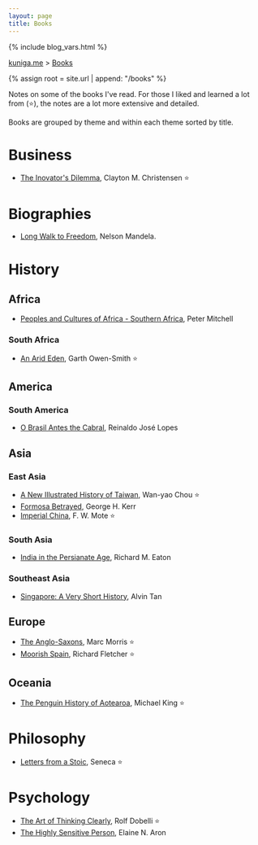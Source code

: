 ```yaml
---
layout: page
title: Books
---
```


{% include blog_vars.html %}

<p>
  <a href="{{ site.url }}">kuniga.me</a> > <a href="{{ site.url }}/books">Books</a>
</p>

{% assign root = site.url | append: "/books" %}

Notes on some of the books I've read. For those I liked and learned a lot from (⭐), the notes are a lot more extensive and detailed.

Books are grouped by theme and within each theme sorted by title.

# Business

* [The Inovator's Dilemma]({{books}}/the-innovators-dilemma), Clayton M. Christensen ⭐

# Biographies

* [Long Walk to Freedom]({{books}}/long-walk-to-freedom), Nelson Mandela.

# History

## Africa

* [Peoples and Cultures of Africa - Southern Africa]({{books}}/peoples-and-cultures-of-africa-southern), Peter Mitchell

### South Africa

* [An Arid Eden]({{books}}/an-arid-eden), Garth Owen-Smith ⭐

## America

### South America

* [O Brasil Antes the Cabral]({{books}}/brasil-antes-de-cabral), Reinaldo José Lopes

## Asia

### East Asia

* [A New Illustrated History of Taiwan]({{books}}/a-new-illustrated-history-of-taiwan), Wan-yao Chou ⭐
* [Formosa Betrayed]({{books}}/formosa-betrayed), George H. Kerr
* [Imperial China]({{books}}/imperial-china), F. W. Mote ⭐

### South Asia

* [India in the Persianate Age]({{books}}/india-in-the-persianate-age.html), Richard M. Eaton

### Southeast Asia

* [Singapore: A Very Short History]({{books}}/singapore-a-very-short-history.html), Alvin Tan

## Europe

* [The Anglo-Saxons]({{books}}/the-anglo-saxons), Marc Morris ⭐
* [Moorish Spain]({{books}}/moorish-spain), Richard Fletcher ⭐

## Oceania

* [The Penguin History of Aotearoa]({{books}}/the-penguin-history-of-aotearoa.html), Michael King ⭐

# Philosophy

* [Letters from a Stoic]({{books}}/letters-from-a-stoic.html), Seneca ⭐

# Psychology

* [The Art of Thinking Clearly]({{books}}/the-art-of-thinking-clearly.html), Rolf Dobelli ⭐
* [The Highly Sensitive Person]({{books}}/the-highly-sensitive-person.html), Elaine N. Aron
